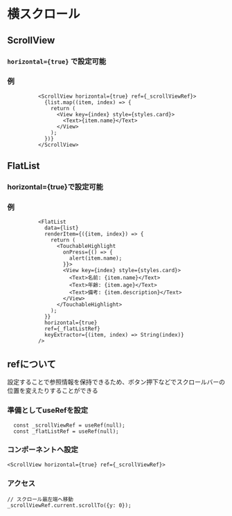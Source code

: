 # 横スクロール
## ScrollView
### `horizontal={true}` で設定可能
### 例
```
          <ScrollView horizontal={true} ref={_scrollViewRef}>
            {list.map((item, index) => {
              return (
                <View key={index} style={styles.card}>
                  <Text>{item.name}</Text>
                </View>
              );
            })}
          </ScrollView>
```

## FlatList
### horizontal={true}で設定可能
### 例
```
          <FlatList
            data={list}
            renderItem={({item, index}) => {
              return (
                <TouchableHighlight
                  onPress={() => {
                    alert(item.name);
                  }}>
                  <View key={index} style={styles.card}>
                    <Text>名前: {item.name}</Text>
                    <Text>年齢: {item.age}</Text>
                    <Text>備考: {item.description}</Text>
                  </View>
                </TouchableHighlight>
              );
            }}
            horizontal={true}
            ref={_flatListRef}
            keyExtractor={(item, index) => String(index)}
          />

```

## refについて
設定することで参照情報を保持できるため、ボタン押下などでスクロールバーの位置を変えたりすることができる
### 準備としてuseRefを設定
```
  const _scrollViewRef = useRef(null);
  const _flatListRef = useRef(null);
```

### コンポーネントへ設定
```
<ScrollView horizontal={true} ref={_scrollViewRef}>
```

### アクセス
```
// スクロール最左端へ移動
_scrollViewRef.current.scrollTo({y: 0});
```
